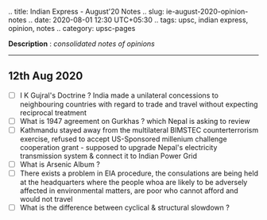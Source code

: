 .. title: Indian Express - August'20  Notes
.. slug: ie-august-2020-opinion-notes
.. date: 2020-08-01 12:30 UTC+05:30
.. tags: upsc, indian express, opinion, notes
.. category: upsc-pages

**Description** : *consolidated notes of opinions*
<!-- TEASER_END -->

***

## 12th Aug 2020
- [ ] I K Gujral's Doctrine ? India made a unilateral concessions to neighbouring countries with regard to trade and travel without expecting reciprocal treatment
- [ ] What is 1947 agreement on Gurkhas ? which Nepal is asking to review
- [ ] Kathmandu stayed away from the multilateral BIMSTEC counterterrorism exercise, refused to accept US-Sponsored millenium challenge cooperation grant - supposed to upgrade Nepal's electricity transmission system & connect it to Indian Power Grid
- [ ] What is Arsenic Album ? 
- [ ] There exists a problem in EIA procedure, the consulations are being held at the headquarters where the people whoa are likely to be adversely affected in environmental matters, are poor who cannot afford and would not travel
- [ ] What is the difference between cyclical & structural slowdown ?